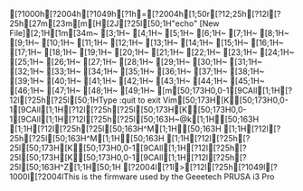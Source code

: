[?1000h[?2004h[?1049h[?1h=[?2004h[1;50r[?12;25h[?12l[?25h[27m[23m[m[H[2J[?25l[50;1H"echo" [New File][2;1H[1m[34m~                                                                                                                                                                                             [3;1H~                                                                                                                                                                                             [4;1H~                                                                                                                                                                                             [5;1H~                                                                                                                                                                                             [6;1H~                                                                                                                                                                                             [7;1H~                                                                                                                                                                                             [8;1H~                                                                                                                                                                                             [9;1H~                                                                                                                                                                                             [10;1H~                                                                                                                                                                                             [11;1H~                                                                                                                                                                                             [12;1H~                                                                                                                                                                                             [13;1H~                                                                                                                                                                                             [14;1H~                                                                                                                                                                                             [15;1H~                                                                                                                                                                                             [16;1H~                                                                                                                                                                                             [17;1H~                                                                                                                                                                                             [18;1H~                                                                                                                                                                                             [19;1H~                                                                                                                                                                                             [20;1H~                                                                                                                                                                                             [21;1H~                                                                                                                                                                                             [22;1H~                                                                                                                                                                                             [23;1H~                                                                                                                                                                                             [24;1H~                                                                                                                                                                                             [25;1H~                                                                                                                                                                                             [26;1H~                                                                                                                                                                                             [27;1H~                                                                                                                                                                                             [28;1H~                                                                                                                                                                                             [29;1H~                                                                                                                                                                                             [30;1H~                                                                                                                                                                                             [31;1H~                                                                                                                                                                                             [32;1H~                                                                                                                                                                                             [33;1H~                                                                                                                                                                                             [34;1H~                                                                                                                                                                                             [35;1H~                                                                                                                                                                                             [36;1H~                                                                                                                                                                                             [37;1H~                                                                                                                                                                                             [38;1H~                                                                                                                                                                                             [39;1H~                                                                                                                                                                                             [40;1H~                                                                                                                                                                                             [41;1H~                                                                                                                                                                                             [42;1H~                                                                                                                                                                                             [43;1H~                                                                                                                                                                                             [44;1H~                                                                                                                                                                                             [45;1H~                                                                                                                                                                                             [46;1H~                                                                                                                                                                                             [47;1H~                                                                                                                                                                                             [48;1H~                                                                                                                                                                                             [49;1H~                                                                                                                                                                                             [m[50;173H0,0-1[9CAll[1;1H[?12l[?25h[?25l[50;1HType  :quit<Enter>  to exit Vim[50;173H[K[50;173H0,0-1[9CAll[1;1H[?12l[?25h[?25l[50;173H[K[50;173H0,0-1[9CAll[1;1H[?12l[?25h[?25l[50;163H~@k[1;1H[50;163H   [1;1H[?12l[?25h[?25l[50;163H^M[1;1H[50;163H  [1;1H[?12l[?25h[?25l[50;163H^M[1;1H[50;163H  [1;1H[?12l[?25h[?25l[50;173H[K[50;173H0,0-1[9CAll[1;1H[?12l[?25h[?25l[50;173H[K[50;173H0,0-1[9CAll[1;1H[?12l[?25h[?25l[50;163H^Z[1;1H[50;1H
[?2004l[?1l>[?12l[?25h[?1049l[?1000l[?2004lThis is the firmware used by the Geeetech PRUSA i3 Pro
